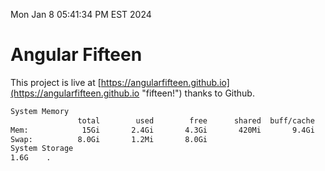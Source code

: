 Mon Jan  8 05:41:34 PM EST 2024

# Angular Fifteen


This project is live at [https://angularfifteen.github.io](https://angularfifteen.github.io "fifteen!") thanks to Github.

```bash
System Memory
               total        used        free      shared  buff/cache   available
Mem:            15Gi       2.4Gi       4.3Gi       420Mi       9.4Gi        12Gi
Swap:          8.0Gi       1.2Mi       8.0Gi
System Storage
1.6G	.
```
